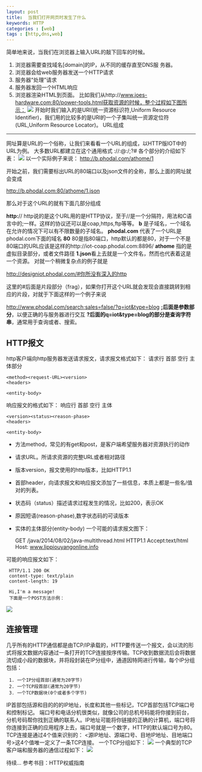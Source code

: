 ```yaml
---
layout: post
title:  当我们打开网页时发生了什么
keywords: HTTP
categories : [web]
tags : [http,dns,web]
---
```

简单地来说，当我们在浏览器上输入URL的敲下回车的时候。

 

 1. 浏览器需要查找域名[domain]的IP，从不同的缓存直至DNS服 务器。
 2. 浏览器会给web服务器发送一个HTTP请求
 3. 服务器“处理”请求
 4. 服务器发回一个HTML响应
 5. 浏览器渲染HTML到页面。
 比如我们从http://www.joes-hardware.com:80/power-tools.html获取资源的时候，整个过程如下图所示：
 ![](/assets/images/http/1.jpeg)
	开始时我们输入的是URI(统一资源标识符,Uniform Resource Identifier)，我们用的比较多的是URI的一个子集叫统一资源定位符(URL,Uniform Resource Locator)。
URL组成
-----

网址算是URL的一个俗称，让我们来看看一个URL的组成，以HTTP版IOT中的URL为例。
大多数URL都建立在这个通用格式
<scheme>://<user>:<password>@<host>:<port>/<path>;<params>?<query>#<frgs>
各个部分的介绍如下表：
![](/assets/images/http/0.jpeg)
以一个实际例子来说：
http://b.phodal.com/athome/1

开始之前，我们需要标出URL的80端口以及json文件的全称，那么上面的网址就会变成

http://b.phodal.com:80/athome/1.json

那么对于这个URL的就有下面几部分组成

**http:**// http说的是这个URL用的是HTTP协议，至于//是一个分隔符，用法和C语言中的;一样。这样的协议还可以是coap,https,ftp等等。
**b** 是子域名，一个域名在允许的情况下可以有不限数量的子域名。
**phodal.com** 代表了一个URL是phodal.com下面的域名
**80** 80是指80端口，http默认的都是80，对于一个不是80端口的URL应该是这样的http://iot-coap.phodal.com:8896/
**athome** 指的是虚拟目录部分，或者文件路径
**1.json**看上去就是一个文件名，然而也代表着这是一个资源。
对就一个稍微复杂点的例子就是

http://designiot.phodal.com/#你所没有深入的http

这里的#后面是片段部分（frag），如果你打开这个URL就会发现会直接跳转到相应的片段，对就于下面这样的一个例子来说

http://www.phodal.com/search;sales=false/?q=iot&type=blog
**;**后面是**参数部分**，以便正确的与服务器进行交互
**?**后面的q=iot&type=blog的部分是**查询字符串**，通常用于查询或者、搜索。

HTTP报文
------

http客户端向http服务器发送请求报文，请求报文格式如下：
请求行
首部
空行
主体部分

    <method><request-URL><version>
    <headers>
    
    <entity-body>

响应报文的格式如下：
响应行
首部
空行
主体

    <version><status><reason-phase>
    <headers>
    
    <entity-body>

 - 方法method，常见的有get和post，是客户端希望服务器对资源执行的动作
 - 请求URL。所请求资源的完整URL或者相对路径
 - 版本version，报文使用的http版本，比如HTTP1.1
 - 首部header，向请求报文和响应报文添加了一些信息，本质上都是一些名/值对的列表。
 - 状态码（status）描述请求过程发生的情况，比如200，表示OK
 - 原因短语(reason-phase),数字状态码的可读版本
 - 实体的主体部分(entity-body)
 一个可能的请求报文图下：

     GET /java/2014/08/02/java-multithread.html HTTP1.1
     Accept:text/html
     Host: www.lippiouyangonline.info

 可能的响应报文如下：

     HTTP/1.1 200 OK
     content-type: text/plain
     content-length: 19
     
     Hi,I'm a message!
     下面是一个POST方法示例：
   ![](/assets/images/http/2.jpeg)

连接管理
----
几乎所有的HTTP通信都是由TCP/IP承载的，HTTP要传送一个报文，会以流的形式将报文数据内容通过一条打开的TCP连接按序传输。TCP收到数据流后会将数据流切成小段的数据块，并将段封装在IP分组中，通道因特网进行传输，每个IP分组包括：

     1. 一个IP分组首部(通常为20字节)
     2. 一个TCP段首部(通常为20字节)
     3. 一个TCP数据块(0个或者多个字节)
     

IP首部包括源和目的的的IP地址，长度和其他一些标记，TCP首部包括TCP端口号和控制标记。 端口号和电话分机很类似，就像公司的总机号码能将你接到前台，分机号码帮你找到正确的联系人。IP地址可能将你链接的正确的计算机，端口号将你连接到正确的应用程序上去，端口号就是一个数字，HTTP的默认端口号为80。
TCP连接是通过4个值来识别的：
<源IP地址、源端口号、目地IP地址、目地端口号>这4个值唯一定义了一条TCP连接。
 一个TCP分组如下：
  ![](/assets/images/http/3.jpeg)
一个典型的TCP客户端和服务器的通信过程如下：
 ![](/assets/images/http/4.jpeg)
 
待续...
参考书目：HTTP权威指南